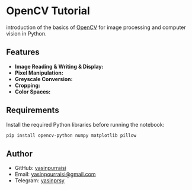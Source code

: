 # OpenCV Tutorial

introduction of the basics of [OpenCV](https://opencv.org/) for image processing and computer vision in Python.

## Features

- **Image Reading & Writing & Display:**
- **Pixel Manipulation:**
- **Greyscale Conversion:**
- **Cropping:**
- **Color Spaces:**

## Requirements

Install the required Python libraries before running the notebook:

```sh
pip install opencv-python numpy matplotlib pillow
```

## Author

- GitHub: [yasinpurraisi](https://github.com/yasinpurraisi)
- Email: yasinpourraisi@gmail.com
- Telegram: [yasinprsy](https://t.me/yasinprsy)

